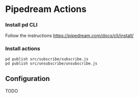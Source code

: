 # Pipedream Actions


### Install pd CLI

Follow the instructions https://pipedream.com/docs/cli/install/

### Install actions

```
pd publish src/subscribe/subscribe.js
pd publish src/unsubscribe/unsubscribe.js
```

## Configuration

TODO
